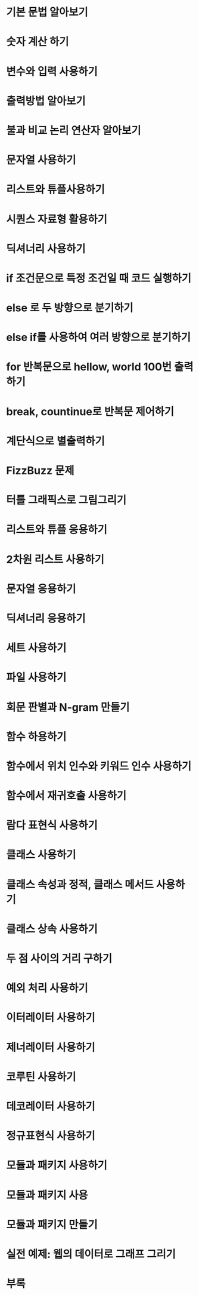 # 기본 문법 알아보기

# 숫자 계산 하기

# 변수와 입력 사용하기

# 출력방법 알아보기

# 불과 비교 논리 연산자 알아보기

# 문자열 사용하기

# 리스트와 튜플사용하기

# 시퀀스 자료형 활용하기

# 딕셔너리 사용하기

# if 조건문으로 특정 조건일 때 코드 실행하기

# else 로 두 방향으로 분기하기

# else if를 사용하여 여러 방향으로 분기하기

# for 반복문으로 hellow, world 100번 출력하기

# break, countinue로 반복문 제어하기

# 계단식으로 별출력하기

# FizzBuzz 문제

# 터틀 그래픽스로 그림그리기

# 리스트와 튜플 응용하기

# 2차원 리스트 사용하기

# 문자열 응용하기

# 딕셔너리 응용하기

# 세트 사용하기

# 파일 사용하기

# 회문 판별과 N-gram 만들기

# 함수 하용하기

# 함수에서 위치 인수와 키워드 인수 사용하기

# 함수에서 재귀호출 사용하기

# 람다 표현식 사용하기

# 클래스 사용하기

# 클래스 속성과 정적, 클래스 메서드 사용하기

# 클래스 상속 사용하기

# 두 점 사이의 거리 구하기

# 예외 처리 사용하기

# 이터레이터 사용하기

# 제너레이터 사용하기

# 코루틴 사용하기

# 데코레이터 사용하기

# 정규표현식 사용하기

# 모듈과 패키지 사용하기

# 모듈과 패키지 사용

# 모듈과 패키지 만들기

# 실전 예제: 웹의 데이터로 그래프 그리기

# 부록
